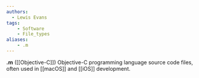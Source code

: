 ```yaml
---
authors:
  - Lewis Evans
tags:
    - Software
    - File_types
aliases:
    - .m
---
```

**.m** ([[Objective-C]]) Objective-C programming language source code files, often used in [[macOS]] and [[iOS]] development.
